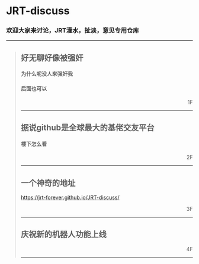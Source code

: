 JRT-discuss
=====
### 欢迎大家来讨论，JRT灌水，扯淡，意见专用仓库


---
>## 好无聊好像被强奸
>
>#### 为什么呢没人来强奸我
>
>#### 后面也可以
> <div align = right>1F</div>
>
>---
> ## 据说github是全球最大的基佬交友平台
>
>#### 楼下怎么看
> <div align = right>2F</div>
>
>---
>## 一个神奇的地址
> https://jrt-forever.github.io/JRT-discuss/
> <div align = right>3F</div>
>
>---
>## 庆祝新的机器人功能上线
>
> <div align = right>4F</div>
>
>---
